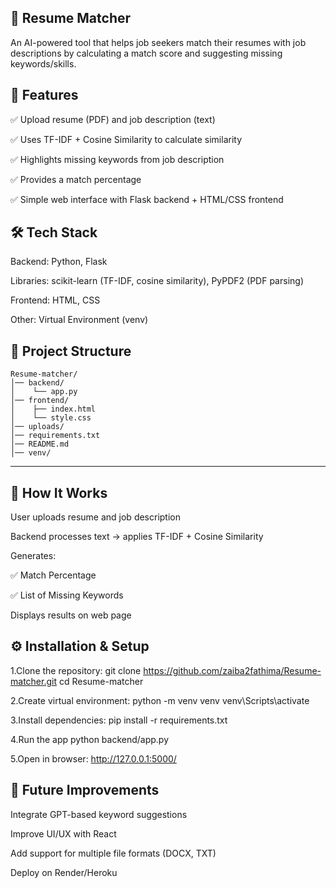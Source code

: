 ## 📄 Resume Matcher


An AI-powered tool that helps job seekers match their resumes with job descriptions by calculating a match score and suggesting missing keywords/skills.


## 📌 Features


✅ Upload resume (PDF) and job description (text)

✅ Uses TF-IDF + Cosine Similarity to calculate similarity

✅ Highlights missing keywords from job description

✅ Provides a match percentage

✅ Simple web interface with Flask backend + HTML/CSS frontend

## 🛠️ Tech Stack
     

Backend: Python, Flask

Libraries: scikit-learn (TF-IDF, cosine similarity), PyPDF2 (PDF parsing)

Frontend: HTML, CSS

Other: Virtual Environment (venv)


## 📂 Project Structure
```
Resume-matcher/
│── backend/
│    └── app.py
│── frontend/
│    ├── index.html
│    └── style.css
│── uploads/                
│── requirements.txt
│── README.md
│── venv/
```
---

## 🚀 How It Works


User uploads resume and job description

Backend processes text → applies TF-IDF + Cosine Similarity

Generates:

✅ Match Percentage

✅ List of Missing Keywords

Displays results on web page

## ⚙️ Installation & Setup
 

1.Clone the repository:
git clone https://github.com/zaiba2fathima/Resume-matcher.git
cd Resume-matcher

2.Create virtual environment:
python -m venv venv
venv\Scripts\activate      

3.Install dependencies:
pip install -r requirements.txt

4.Run the app
python backend/app.py

5.Open in browser:
http://127.0.0.1:5000/

## 🚀 Future Improvements

Integrate GPT-based keyword suggestions

Improve UI/UX with React

Add support for multiple file formats (DOCX, TXT)

Deploy on Render/Heroku

